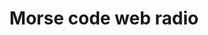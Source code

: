 ---
title: Morse code web radio
description: A web radio connecting hundreds of radio amateurs across the globe
source: https://github.com/robalb/morsechat
demo: https://morse.halb.it
order: 10
---